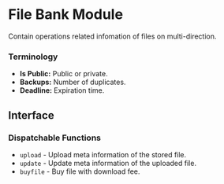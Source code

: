 # File Bank Module

Contain operations related infomation of files on multi-direction.

### Terminology

* **Is Public:** Public or private.
* **Backups:** Number of duplicates.
* **Deadline:** Expiration time.

## Interface

### Dispatchable Functions

* `upload` - Upload meta information of the stored file.
* `update` - Update meta information of the uploaded file.
* `buyfile` - Buy file with download fee.
